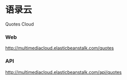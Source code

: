 # 语录云

Quotes Cloud

### Web

http://multimediacloud.elasticbeanstalk.com/quotes

### API  

http://multimediacloud.elasticbeanstalk.com/api/quotes
